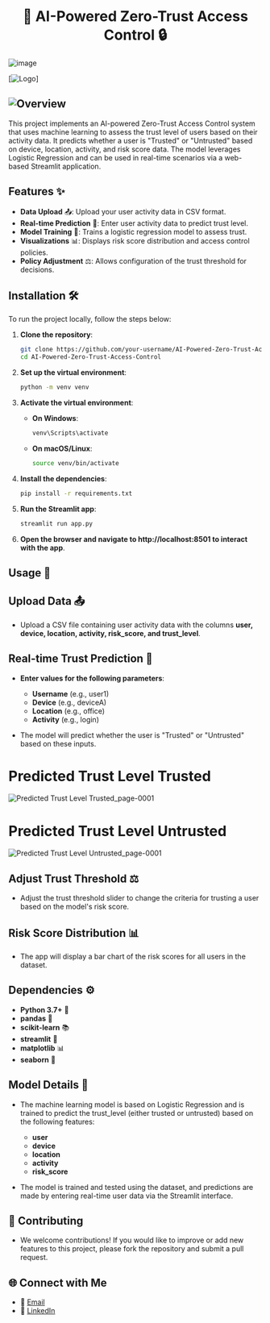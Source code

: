 <h1 align="center"> 🚀 AI-Powered Zero-Trust Access Control 🔒 </h1>

![image](https://github.com/user-attachments/assets/40f9e8c7-122d-488f-bfe5-36fc21ff50fd)

[![Logo](https://img.shields.io/badge/AI%20Powered%20Zero%2DTrust%20Access%20Control-blue?style=flat-square)]

## ![Overview](https://img.shields.io/badge/Overview-📖-blue?style=for-the-badge)

This project implements an AI-powered Zero-Trust Access Control system that uses machine learning to assess the trust level of users based on their activity data. It predicts whether a user is "Trusted" or "Untrusted" based on device, location, activity, and risk score data. The model leverages Logistic Regression and can be used in real-time scenarios via a web-based Streamlit application.

## Features ✨
- **Data Upload** 📤: Upload your user activity data in CSV format.
- **Real-time Prediction** 🔮: Enter user activity data to predict trust level.
- **Model Training** 🧠: Trains a logistic regression model to assess trust.
- **Visualizations** 📊: Displays risk score distribution and access control policies.
- **Policy Adjustment** ⚖️: Allows configuration of the trust threshold for decisions.

## Installation 🛠️

To run the project locally, follow the steps below:

1. **Clone the repository**:

   ```bash
   git clone https://github.com/your-username/AI-Powered-Zero-Trust-Access-Control.git
   cd AI-Powered-Zero-Trust-Access-Control

2. **Set up the virtual environment**:

   ```bash
   python -m venv venv

3. **Activate the virtual environment**:
   - **On Windows**:
     ```bash
     venv\Scripts\activate
   - **On macOS/Linux**:
     ```bash
     source venv/bin/activate

4. **Install the dependencies**:

   ```bash
   pip install -r requirements.txt

5. **Run the Streamlit app**:

   ```bash
   streamlit run app.py

6. **Open the browser and navigate to http://localhost:8501 to interact with the app**.

## Usage 🚀

## Upload Data 📤
- Upload a CSV file containing user activity data with the columns **user, device, location, activity, risk_score, and trust_level**.

## Real-time Trust Prediction 🔮
- **Enter values for the following parameters**:
  - **Username** (e.g., user1)
  - **Device** (e.g., deviceA)
  - **Location** (e.g., office)
  - **Activity** (e.g., login)
    
- The model will predict whether the user is "Trusted" or "Untrusted" based on these inputs.

# Predicted Trust Level Trusted

![Predicted Trust Level Trusted_page-0001](https://github.com/user-attachments/assets/a776b925-8324-4531-a869-2e261c06add3)

# Predicted Trust Level Untrusted

![Predicted Trust Level Untrusted_page-0001](https://github.com/user-attachments/assets/1d8fceee-5ea7-4286-b655-a93cb36c3230)

## Adjust Trust Threshold ⚖️
- Adjust the trust threshold slider to change the criteria for trusting a user based on the model's risk score.

## Risk Score Distribution 📊
- The app will display a bar chart of the risk scores for all users in the dataset.

## Dependencies ⚙️

- **Python 3.7+** 🐍
- **pandas** 🐼
- **scikit-learn** 📚
- **streamlit** 🎥
- **matplotlib** 📊
- **seaborn** 🦢

## Model Details 🧠
- The machine learning model is based on Logistic Regression and is trained to predict the trust_level (either trusted or untrusted) based on the following features:

  - **user**
  - **device**
  - **location**
  - **activity**
  - **risk_score**

- The model is trained and tested using the dataset, and predictions are made by entering real-time user data via the Streamlit interface.

## 🤝 Contributing 
- We welcome contributions! If you would like to improve or add new features to this project, please fork the repository and submit a pull request.

## 🌐 Connect with Me 

- 📧 [Email](mailto:gauravghandat12@gmail.com)
- 💼 [LinkedIn](www.linkedin.com/in/gaurav-ghandat-68a5a22b4)




















